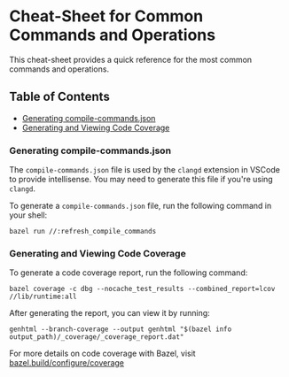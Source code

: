 # Cheat-Sheet for Common Commands and Operations

This cheat-sheet provides a quick reference for the most common commands and operations.

## Table of Contents

- [Generating compile-commands.json](#generating-compile-commandsjson)
- [Generating and Viewing Code Coverage](#generating-and-viewing-code-coverage)

### Generating compile-commands.json

The `compile-commands.json` file is used by the `clangd` extension in VSCode to provide intellisense. You may need to generate this file if you're using `clangd`. 

To generate a `compile-commands.json` file, run the following command in your shell:

```shell
bazel run //:refresh_compile_commands
```

### Generating and Viewing Code Coverage

To generate a code coverage report, run the following command:

```shell
bazel coverage -c dbg --nocache_test_results --combined_report=lcov //lib/runtime:all
```

After generating the report, you can view it by running:

```shell
genhtml --branch-coverage --output genhtml "$(bazel info output_path)/_coverage/_coverage_report.dat"
```

For more details on code coverage with Bazel, visit [bazel.build/configure/coverage](https://bazel.build/configure/coverage)
